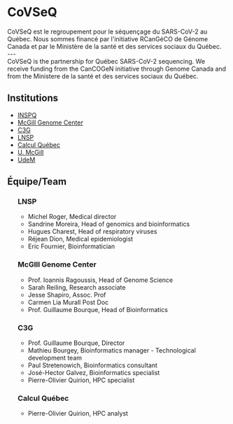 <h1>CoVSeQ</h1>

CoVSeQ est le regroupement pour le séquençage du SARS-CoV-2 au Québec.
Nous sommes financé par l'initiative RCanGéCO de Génome Canada et par
le Ministère de la santé et des services sociaux du Québec.
 <br/>    --- <br/>
CoVSeQ is the partnership for Québec SARS-CoV-2 sequencing. We receive
funding from the CanCOGeN initiative through Genome Canada and from
the Ministere de la santé et des services sociaux du Québec.


## Institutions
<ul>
<li> <a href="https://www.inspq.qc.ca/">INSPQ</a></li>
<li> <a href="http://www.mcgillgenomecentre.org/">McGill Genome Center</a></li>
<li> <a href="http://www.computationalgenomics.ca/">C3G</a></li>
<li> <a href="https://www.inspq.qc.ca/lspq">LNSP</a></li>
<li> <a href="https://www.calculquebec.ca/">Calcul Québec</a></li>
<li> <a href="https://www.mcgill.ca/">U. McGill</a></li>
<li> <a href="https://www.umontreal.ca/">UdeM</a></li>
</ul>

## Équipe/Team

<ul>

### LNSP

<ul>
<li>  Michel Roger, Medical director  </li>
<li>  Sandrine Moreira, Head of genomics and bioinformatics</li>
<li>  Hugues Charest, Head of respiratory viruses</li>
<li>  Réjean Dion, Medical epidemiologist</li>
<li>  Eric Fournier, Bioinformatician</li>
</ul>

### McGIll Genome Center

<ul>
<li>  Prof. Ioannis Ragoussis, Head of Genome Science </li>
<li>  Sarah Reiling, Research associate </li>
<li>  Jesse Shapiro, Assoc. Prof </li>
<li>  Carmen Lia Murall Post Doc </li>
<li>  Prof. Guillaume Bourque, Head of Bioinformatics </li>
</ul>

### C3G

<ul>
<li>  Prof. Guillaume Bourque, Director </li>
<li>  Mathieu Bourgey, Bioinformatics manager - Technological development team </li>
<li>  Paul Stretenowich, Bioinformatics consultant </li>
<li>  José-Hector Galvez, Bioinformatics specialist </li>
<li>  Pierre-Olivier Quirion, HPC specialist  </li>
</ul>
<h3>Calcul Québec</h2>
<ul>
<li>  Pierre-Olivier Quirion, HPC analyst </li>
</ul>
</ul>
